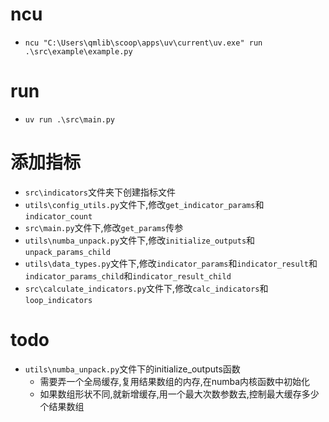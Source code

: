 # ncu
  * `ncu "C:\Users\qmlib\scoop\apps\uv\current\uv.exe" run .\src\example\example.py`
# run
  * `uv run .\src\main.py`
# 添加指标
  * `src\indicators`文件夹下创建指标文件
  * `utils\config_utils.py`文件下,修改`get_indicator_params`和`indicator_count`
  * `src\main.py`文件下,修改`get_params`传参
  * `utils\numba_unpack.py`文件下,修改`initialize_outputs`和`unpack_params_child`
  * `utils\data_types.py`文件下,修改`indicator_params`和`indicator_result`和`indicator_params_child`和`indicator_result_child`
  * `src\calculate_indicators.py`文件下,修改`calc_indicators`和`loop_indicators`
# todo
  * `utils\numba_unpack.py`文件下的initialize_outputs函数
    * 需要弄一个全局缓存,复用结果数组的内存,在numba内核函数中初始化
    * 如果数组形状不同,就新增缓存,用一个最大次数参数去,控制最大缓存多少个结果数组
